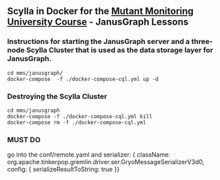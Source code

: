 ## Scylla in Docker for the [Mutant Monitoring University Course](https://university.scylladb.com/courses/the-mutant-monitoring-system-training-course/lessons/a-graph-data-system-powered-by-scylladb-and-janusgraph/) - JanusGraph Lessons 

### Instructions for starting the JanusGraph server and a three-node Scylla Cluster that is used as the data storage layer for JanusGraph. 

```
cd mms/janusgraph/
docker-compose  -f ./docker-compose-cql.yml up -d

```

### Destroying the Scylla Cluster 
```
cd mms/janusgraph
docker-compose -f ./docker-compose-cql.yml kill
docker-compose rm -f ./docker-compose-cql.yml
```

### MUST DO
go into the conf/remote.yaml and serializer: 
{ className: org.apache.tinkerpop.gremlin.driver.ser.GryoMessageSerializerV3d0, config: { serializeResultToString: true }}
